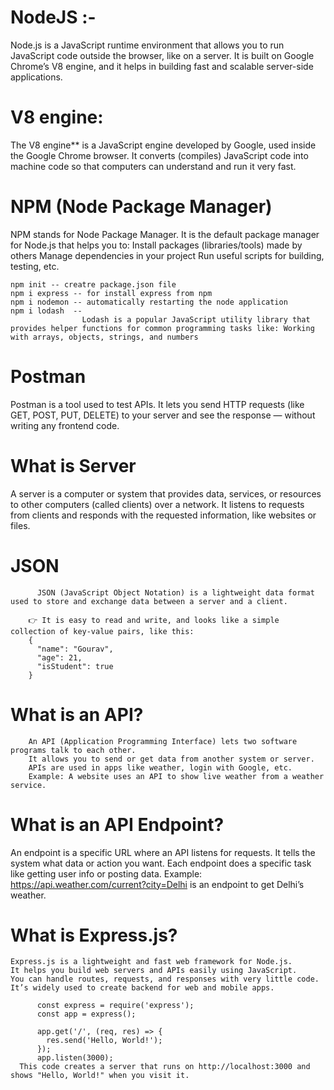# NodeJS :- 
  Node.js is a JavaScript runtime environment that allows you to run JavaScript code outside the browser, like on a server.
  It is built on Google Chrome’s V8 engine, and it helps in building fast and scalable server-side applications.

# V8 engine:
  The V8 engine** is a JavaScript engine developed by Google, used inside the Google Chrome browser.
  It converts (compiles) JavaScript code into machine code so that computers can understand and run it very fast.

# NPM (Node Package Manager)
  NPM stands for Node Package Manager.
  It is the default package manager for Node.js that helps you to:
  Install packages (libraries/tools) made by others
  Manage dependencies in your project
  Run useful scripts for building, testing, etc.

    npm init -- creatre package.json file 
    npm i express -- for install express from npm 
    npm i nodemon -- automatically restarting the node application
    npm i lodash  -- 
                    Lodash is a popular JavaScript utility library that provides helper functions for common programming tasks like: Working with arrays, objects, strings, and numbers

# Postman
  Postman is a tool used to test APIs.
  It lets you send HTTP requests (like GET, POST, PUT, DELETE) to your server and see the response — without writing any frontend code.

  # What is Server
  A server is a computer or system that provides data, services, or resources to other computers (called clients) over a network.
  It listens to requests from clients and responds with the requested information, like websites or files.

  # JSON
          JSON (JavaScript Object Notation) is a lightweight data format used to store and exchange data between a server and a client.

        👉 It is easy to read and write, and looks like a simple collection of key-value pairs, like this:
        {
          "name": "Gourav",
          "age": 21,
          "isStudent": true
        }

#  What is an API?
        An API (Application Programming Interface) lets two software programs talk to each other.
        It allows you to send or get data from another system or server.
        APIs are used in apps like weather, login with Google, etc.
        Example: A website uses an API to show live weather from a weather service.

# What is an API Endpoint?
  An endpoint is a specific URL where an API listens for requests.
  It tells the system what data or action you want.
  Each endpoint does a specific task like getting user info or posting data.
  Example: https://api.weather.com/current?city=Delhi is an endpoint to get Delhi’s weather.

# What is Express.js?
    Express.js is a lightweight and fast web framework for Node.js.
    It helps you build web servers and APIs easily using JavaScript.
    You can handle routes, requests, and responses with very little code.
    It’s widely used to create backend for web and mobile apps.

          const express = require('express');
          const app = express();

          app.get('/', (req, res) => {
            res.send('Hello, World!');
          });
          app.listen(3000);
      This code creates a server that runs on http://localhost:3000 and shows "Hello, World!" when you visit it.
